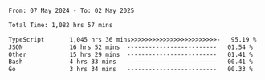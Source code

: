 
<!--START_SECTION:waka-->

```txt
From: 07 May 2024 - To: 02 May 2025

Total Time: 1,082 hrs 57 mins

TypeScript       1,045 hrs 36 mins>>>>>>>>>>>>>>>>>>>>>>>>-   95.19 %
JSON             16 hrs 52 mins  -------------------------   01.54 %
Other            15 hrs 29 mins  -------------------------   01.41 %
Bash             4 hrs 33 mins   -------------------------   00.41 %
Go               3 hrs 34 mins   -------------------------   00.33 %
```

<!--END_SECTION:waka-->

<!--

### Hi there 👋
**Iam-cesar/Iam-cesar** is a ✨ _special_ ✨ repository because its `README.md` (this file) appears on your GitHub profile.

Here are some ideas to get you started:

- 🔭 I’m currently working on ...
- 🌱 I’m currently learning ...
- 👯 I’m looking to collaborate on ...
- 🤔 I’m looking for help with ...
- 💬 Ask me about ...
- 📫 How to reach me: ...
- 😄 Pronouns: ...
- ⚡ Fun fact: ...
-->

